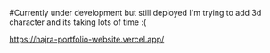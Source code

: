 #Currently under development but still deployed
I'm trying to add 3d character and its taking lots of time :(

https://hajra-portfolio-website.vercel.app/
